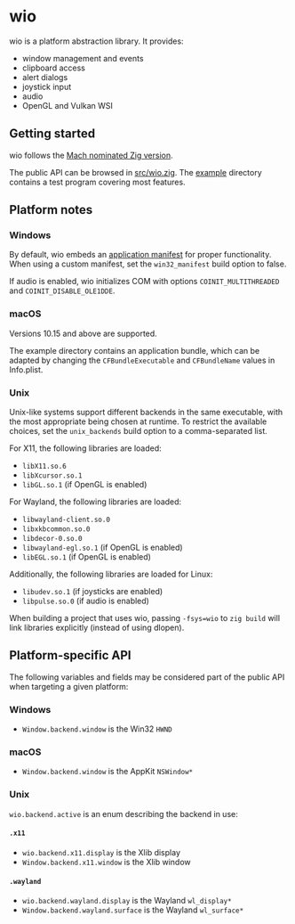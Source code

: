 # wio

wio is a platform abstraction library. It provides:

- window management and events
- clipboard access
- alert dialogs
- joystick input
- audio
- OpenGL and Vulkan WSI

## Getting started

wio follows the [Mach nominated Zig version][1].

The public API can be browsed in [src/wio.zig][2]. The [example][3] directory
contains a test program covering most features.

## Platform notes

### Windows

By default, wio embeds an [application manifest][4] for proper functionality.
When using a custom manifest, set the `win32_manifest` build option to false.

If audio is enabled, wio initializes COM with options `COINIT_MULTITHREADED`
and `COINIT_DISABLE_OLE1DDE`.

### macOS

Versions 10.15 and above are supported.

The example directory contains an application bundle, which can be adapted by
changing the `CFBundleExecutable` and `CFBundleName` values in Info.plist.

### Unix

Unix-like systems support different backends in the same executable, with the
most appropriate being chosen at runtime. To restrict the available choices,
set the `unix_backends` build option to a comma-separated list.

For X11, the following libraries are loaded:

- `libX11.so.6`
- `libXcursor.so.1`
- `libGL.so.1` (if OpenGL is enabled)

For Wayland, the following libraries are loaded:

- `libwayland-client.so.0`
- `libxkbcommon.so.0`
- `libdecor-0.so.0`
- `libwayland-egl.so.1` (if OpenGL is enabled)
- `libEGL.so.1` (if OpenGL is enabled)

Additionally, the following libraries are loaded for Linux:

- `libudev.so.1` (if joysticks are enabled)
- `libpulse.so.0` (if audio is enabled)

When building a project that uses wio, passing `-fsys=wio` to `zig build` will
link libraries explicitly (instead of using dlopen).

## Platform-specific API

The following variables and fields may be considered part of the public API
when targeting a given platform:

### Windows

- `Window.backend.window` is the Win32 `HWND`

### macOS

- `Window.backend.window` is the AppKit `NSWindow*`

### Unix

`wio.backend.active` is an enum describing the backend in use:

#### `.x11`

- `wio.backend.x11.display` is the Xlib display
- `Window.backend.x11.window` is the Xlib window

#### `.wayland`

- `wio.backend.wayland.display` is the Wayland `wl_display*`
- `Window.backend.wayland.surface` is the Wayland `wl_surface*`


[1]: https://machengine.org/docs/nominated-zig/
[2]: https://github.com/ypsvlq/wio/blob/master/src/wio.zig
[3]: https://github.com/ypsvlq/wio/tree/master/example
[4]: https://learn.microsoft.com/en-us/windows/win32/sbscs/application-manifests
